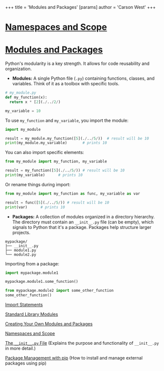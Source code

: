 +++
 title = 'Modules and Packages'
[params]
	author = 'Carson West'
+++
# [Namespaces and Scope](./../namespaces-and-scope/)
# [Modules and Packages](./../modules-and-packages/) 
Python's modularity is a key strength.  It allows for code reusability and organization.

* **Modules:**  A single Python file (`.py`) containing functions, classes, and variables.  Think of it as a toolbox with specific tools.

```python
# my_module.py
def my_function(x):
  return x * [2](./../2/)

my_variable = 10
```

To use `my_function` and `my_variable`, you import the module:

```python
import my_module

result = my_module.my_function([5](./../5/))  # result will be 10
print(my_module.my_variable)       # prints 10
```

You can also import specific elements:

```python
from my_module import my_function, my_variable

result = my_function([5](./../5/)) # result will be 10
print(my_variable)      # prints 10
```

Or rename things during import:

```python
from my_module import my_function as func, my_variable as var

result = func([5](./../5/)) # result will be 10
print(var)      # prints 10
```


* **Packages:** A collection of modules organized in a directory hierarchy.  The directory must contain an `__init__.py` file (can be empty), which signals to Python that it's a package.  Packages help structure larger projects.

```
mypackage/
├── __init__.py
├── module1.py
└── module2.py
```

Importing from a package:

```python
import mypackage.module1

mypackage.module1.some_function()

from mypackage.module2 import some_other_function
some_other_function()
```

[Import Statements](./../import-statements/)

[Standard Library Modules](./../standard-library-modules/)

[Creating Your Own Modules and Packages](./../creating-your-own-modules-and-packages/)

[Namespaces and Scope](./../namespaces-and-scope/)


[The `__init__.py` File](./../the-`__init__.py`-file/)  (Explains the purpose and functionality of `__init__.py` in more detail.)

[Package Management with pip](./../package-management-with-pip/) (How to install and manage external packages using pip)
